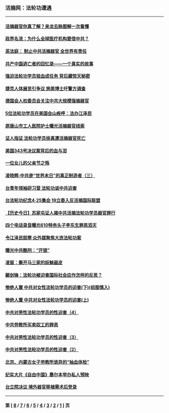 ### 活摘网：法轮功遭遇
---
#### [活摘器官你真了解？来龙去脉图解一次看懂](../../pages/nf5881/n13013820.md?07220430) 
#### [政界名流：为什么全球医疗机构要信中共？](../../pages/nf5881/n11945479.md?07220430) 
#### [英法庭： 制止中共活摘器官 全世界有责任](../../pages/nf5881/n11330691.md?07220430) 
#### [共产中国逃亡者的回忆录——一个真实的故事](../../pages/nf5881/n10918649.md?07220430) 
#### [强迫法轮功学员验血成任务 背后藏惊天秘密](../../pages/nf5881/n4252384.md?07220430) 
#### [捷克人体展览引争议 旅美博士吁警方调查](../../pages/nf5881/n9429187.md?07220430) 
#### [德国会人权委员会关注中共大规模强摘器官](../../pages/nf5881/n8418950.md?07220430) 
#### [5位法轮功学员在美国会山疾呼：法办江泽民](../../pages/nf5881/n8101519.md?07220430) 
#### [原唐山市工人医院护士曝光活摘器官线索](../../pages/nf5881/n8076384.md?07220430) 
#### [证人指证 法轮功学员徐真遭活摘器官死亡](../../pages/nf5881/n8042467.md?07220430) 
#### [美国343号决议案背后的血与泪](../../pages/nf5881/n8020684.md?07220430) 
#### [一位女儿的父亲节之殇](../../pages/nf5881/n8014122.md?07220430) 
#### [凌晓辉:中共是“世界末日”的真正制造者（三）](../../pages/nf5881/n4210333.md?07220430) 
#### [台青年领袖研习营 法轮功谈中共迫害](../../pages/nf5881/n4141857.md?07220430) 
#### [台法轮功纪念4‧25集会 19立委入反活摘国际联盟](../../pages/nf5881/n4141821.md?07220430) 
#### [【历史今日】苏家屯证人揭中共活摘法轮功学员器官罪行](../../pages/nf5881/n4135912.md?07220430) 
#### [四个电话录音曝光610特务头子李东生罪恶滔天](../../pages/nf5881/n4040060.md?07220430) 
#### [令江泽民胆寒 众外媒聚焦大连法轮功案](../../pages/nf5881/n3932671.md?07220430) 
#### [曝光中共酷刑：“开锁”](../../pages/nf5881/n3889373.md?07220430) 
#### [凌宸：撕开马三家的妖魅画皮](../../pages/nf5881/n3849369.md?07220430) 
#### [郦剑锋：法轮功被迫害国际社会应作怎样的反思？](../../pages/nf5881/n3824560.md?07220430) 
#### [惨绝人寰 中共对女性法轮功学员的迫害(下)(组图慎入)](../../pages/nf5881/n3816285.md?07220430) 
#### [惨绝人寰 中共对女性法轮功学员的迫害(上)](../../pages/nf5881/n3815374.md?07220430) 
#### [中共对男性法轮功学员的性迫害（4）](../../pages/nf5881/n3769144.md?07220430) 
#### [中共劳教所买卖奴工的罪恶](../../pages/nf5881/n3769378.md?07220430) 
#### [中共对男性法轮功学员的性迫害（3）](../../pages/nf5881/n3768231.md?07220430) 
#### [中共对男性法轮功学员的性迫害（2）](../../pages/nf5881/n3767211.md?07220430) 
#### [北京、内蒙古女子劳教所诡异的“抽血体检”](../../pages/nf5881/n3753158.md?07220430) 
#### [纪实大片《自由中国》墨尔本举办私人预映](../../pages/nf5881/n3743337.md?07220430) 
#### [台立院决议 境外器官移植需术后登录](../../pages/nf5881/n3741520.md?07220430) 

---
#### 第 [ [8](./8.md?07220430) / [7](./7.md?07220430) / [6](./6.md?07220430) / [5](./5.md?07220430) / [4](./4.md?07220430) / [3](./3.md?07220430) / [2](./2.md?07220430) / [1](./1.md?07220430) ] 页
